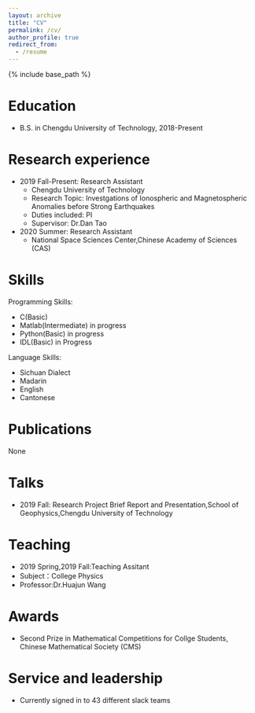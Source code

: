 ```yaml
---
layout: archive
title: "CV"
permalink: /cv/
author_profile: true
redirect_from:
  - /resume
---
```


{% include base_path %}

Education
======
* B.S. in Chengdu University of Technology, 2018-Present

Research experience
======
* 2019 Fall-Present: Research Assistant
  * Chengdu University of Technology
  * Research Topic: Investgations of Ionospheric and Magnetospheric Anomalies before Strong Earthquakes
  * Duties included: PI
  * Supervisor: Dr.Dan Tao
* 2020 Summer: Research Assistant
  * National Space Sciences Center,Chinese Academy of Sciences (CAS)

  
Skills
======
Programming Skills:
* C(Basic)
* Matlab(Intermediate) in progress
* Python(Basic) in progress
* IDL(Basic) in Progress

Language Skills:
* Sichuan Dialect
* Madarin
* English
* Cantonese


Publications
======
  None
  
Talks
======
* 2019 Fall: Research Project Brief Report and Presentation,School of Geophysics,Chengdu University of Technology
  
Teaching
======
* 2019 Spring,2019 Fall:Teaching Assitant
* Subject：College Physics
* Professor:Dr.Huajun Wang
  
Awards
======
* Second Prize in Mathematical Competitions for Collge Students, Chinese Mathematical Society (CMS)

Service and leadership
======
* Currently signed in to 43 different slack teams
